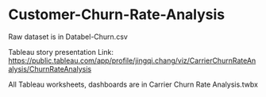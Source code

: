 # Customer-Churn-Rate-Analysis

Raw dataset is in Databel-Churn.csv

Tableau story presentation Link: https://public.tableau.com/app/profile/jingqi.chang/viz/CarrierChurnRateAnalysis/ChurnRateAnalysis

All Tableau worksheets, dashboards are in Carrier Churn Rate Analysis.twbx


